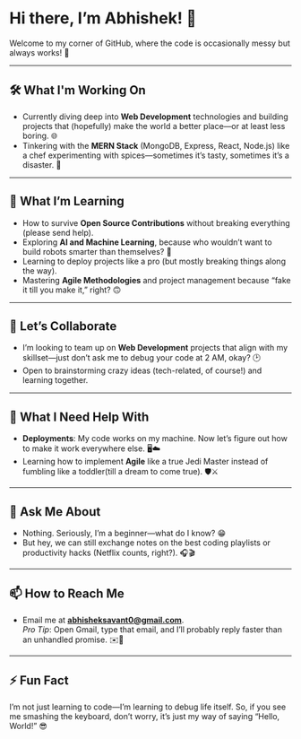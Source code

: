 # Hi there, I’m Abhishek! 👋  
Welcome to my corner of GitHub, where the code is occasionally messy but always works! 🚀  

---

## 🛠️ What I'm Working On  
- Currently diving deep into **Web Development** technologies and building projects that (hopefully) make the world a better place—or at least less boring. 🌐  
- Tinkering with the **MERN Stack** (MongoDB, Express, React, Node.js) like a chef experimenting with spices—sometimes it’s tasty, sometimes it’s a disaster. 🍳  

---

## 🌱 What I’m Learning  
- How to survive **Open Source Contributions** without breaking everything (please send help).  
- Exploring **AI and Machine Learning**, because who wouldn’t want to build robots smarter than themselves? 🤖  
- Learning to deploy projects like a pro (but mostly breaking things along the way).  
- Mastering **Agile Methodologies** and project management because “fake it till you make it,” right? 🙃  

---

## 🤝 Let’s Collaborate  
- I’m looking to team up on **Web Development** projects that align with my skillset—just don’t ask me to debug your code at 2 AM, okay? 🕑  
- Open to brainstorming crazy ideas (tech-related, of course!) and learning together.  

---

## 🤔 What I Need Help With  
- **Deployments**: My code works on my machine. Now let’s figure out how to make it work everywhere else. 🖥️☁️  
- Learning how to implement **Agile** like a true Jedi Master instead of fumbling like a toddler(till a dream to come true). 🛡️⚔️  

---

## 💬 Ask Me About  
- Nothing. Seriously, I’m a beginner—what do I know? 😁  
- But hey, we can still exchange notes on the best coding playlists or productivity hacks (Netflix counts, right?). 🎧🎬  

---

## 📫 How to Reach Me  
- Email me at **abhisheksavant0@gmail.com**.  
  *Pro Tip*: Open Gmail, type that email, and I’ll probably reply faster than an unhandled promise. ✉️💨  

---

## ⚡ Fun Fact  
I’m not just learning to code—I’m learning to debug life itself. So, if you see me smashing the keyboard, don’t worry, it’s just my way of saying “Hello, World!” 😎 
